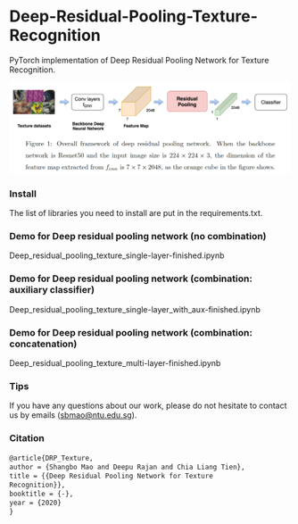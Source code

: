 # Deep-Residual-Pooling-Texture-Recognition
PyTorch implementation of Deep Residual Pooling Network for Texture
Recognition.

<img src="/frame.png" width="700">

### Install
The list of libraries you need to install are put in the requirements.txt.


### Demo for Deep residual pooling network (no combination)
Deep_residual_pooling_texture_single-layer-finished.ipynb

### Demo for Deep residual pooling network (combination: auxiliary classifier)
Deep_residual_pooling_texture_single-layer_with_aux-finished.ipynb

### Demo for Deep residual pooling network (combination: concatenation)
Deep_residual_pooling_texture_multi-layer-finished.ipynb

### Tips
If you have any questions about our work, please do not hesitate to contact us by emails (sbmao@ntu.edu.sg).

### Citation
```
@article{DRP_Texture,
author = {Shangbo Mao and Deepu Rajan and Chia Liang Tien},
title = {{Deep Residual Pooling Network for Texture
Recognition}},
booktitle = {-},
year = {2020}
}
```
